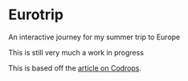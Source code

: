 # Eurotrip

An interactive journey for my summer trip to Europe

This is still very much a work in progress

This is based off the [article on
Codrops](http://tympanus.net/codrops/?p=25667).
